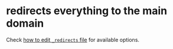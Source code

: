 # redirects everything to the main domain

Check [how to edit `_redirects` file](https://www.netlify.com/docs/redirects/) for available options.
